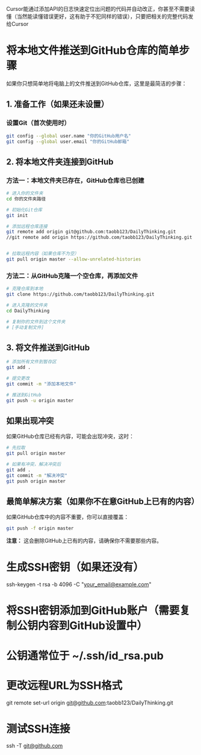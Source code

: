 
Cursor能通过添加API的日志快速定位出问题的代码并自动改正，你甚至不需要读懂（当然能读懂错误更好，这有助于不犯同样的错误），只要把相关的完整代码发给Cursor



# 将本地文件推送到GitHub仓库的简单步骤

如果你只想简单地将电脑上的文件推送到GitHub仓库，这里是最简洁的步骤：

## 1. 准备工作（如果还未设置）

### 设置Git（首次使用时）
```bash
git config --global user.name "你的GitHub用户名"
git config --global user.email "你的GitHub邮箱"
```

## 2. 将本地文件夹连接到GitHub

### 方法一：本地文件夹已存在，GitHub仓库也已创建
```bash
# 进入你的文件夹
cd 你的文件夹路径

# 初始化Git仓库
git init

# 添加远程仓库连接
git remote add origin git@github.com:taobb123/DailyThinking.git
//git remote add origin https://github.com/taobb123/DailyThinking.git


# 拉取远程内容（如果仓库不为空）
git pull origin master --allow-unrelated-histories
```

### 方法二：从GitHub克隆一个空仓库，再添加文件
```bash
# 克隆仓库到本地
git clone https://github.com/taobb123/DailyThinking.git

# 进入克隆的文件夹
cd DailyThinking

# 复制你的文件到这个文件夹
# [手动复制文件]
```

## 3. 将文件推送到GitHub

```bash
# 添加所有文件到暂存区
git add .

# 提交更改
git commit -m "添加本地文件"

# 推送到GitHub
git push -u origin master
```

## 如果出现冲突

如果GitHub仓库已经有内容，可能会出现冲突，这时：

```bash
# 先拉取
git pull origin master

# 如果有冲突，解决冲突后
git add .
git commit -m "解决冲突"
git push origin master
```

## 最简单解决方案（如果你不在意GitHub上已有的内容）

如果GitHub仓库中的内容不重要，你可以直接覆盖：

```bash
git push -f origin master
```

**注意：** 这会删除GitHub上已有的内容，请确保你不需要那些内容。



# 生成SSH密钥（如果还没有）
ssh-keygen -t rsa -b 4096 -C "your_email@example.com"

# 将SSH密钥添加到GitHub账户（需要复制公钥内容到GitHub设置中）
# 公钥通常位于 ~/.ssh/id_rsa.pub

# 更改远程URL为SSH格式
git remote set-url origin git@github.com:taobb123/DailyThinking.git

# 测试SSH连接
ssh -T git@github.com







